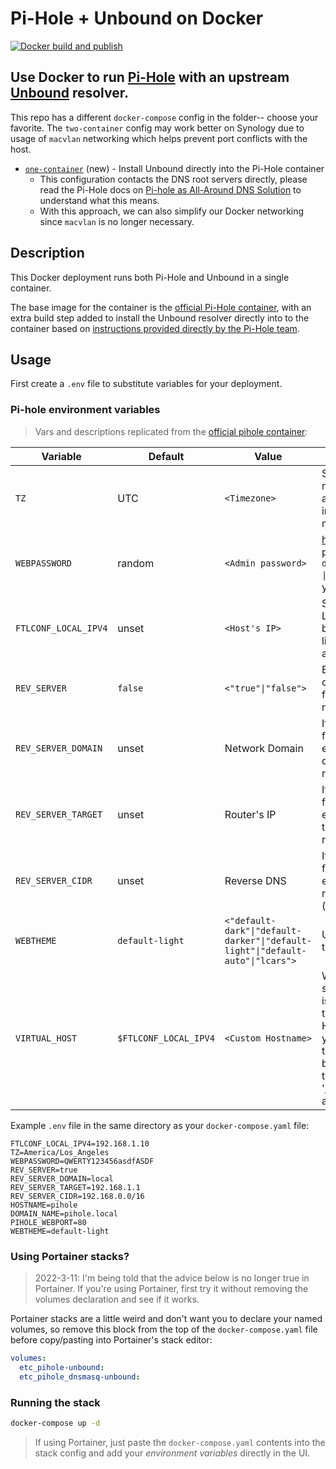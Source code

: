# Pi-Hole + Unbound on Docker

[![Docker build and publish](https://github.com/aleksanderbl29/docker-pihole-unbound/actions/workflows/auto-build-container.yml/badge.svg)](https://github.com/aleksanderbl29/docker-pihole-unbound/actions/workflows/auto-build-container.yml)

## Use Docker to run [Pi-Hole](https://pi-hole.net) with an upstream [Unbound](https://nlnetlabs.nl/projects/unbound/about/) resolver.

This repo has a different `docker-compose` config in the folder-- choose your favorite. The `two-container` config may work better on Synology due to usage of `macvlan` networking which helps prevent port conflicts with the host.

- [`one-container`](one-container/) (new) - Install Unbound directly into the Pi-Hole container
  - This configuration contacts the DNS root servers directly, please read the Pi-Hole docs on [Pi-hole as All-Around DNS Solution](https://docs.pi-hole.net/guides/unbound/) to understand what this means.
  - With this approach, we can also simplify our Docker networking since `macvlan` is no longer necessary.

## Description

This Docker deployment runs both Pi-Hole and Unbound in a single container.

The base image for the container is the [official Pi-Hole container](https://hub.docker.com/r/pihole/pihole), with an extra build step added to install the Unbound resolver directly into to the container based on [instructions provided directly by the Pi-Hole team](https://docs.pi-hole.net/guides/unbound/).

## Usage

First create a `.env` file to substitute variables for your deployment.

### Pi-hole environment variables

> Vars and descriptions replicated from the [official pihole container](https://github.com/pi-hole/docker-pi-hole/#environment-variables):

| Variable | Default | Value | Description |
| -------- | ------- | ----- | ---------- |
| `TZ` | UTC | `<Timezone>` | Set your [timezone](https://en.wikipedia.org/wiki/List_of_tz_database_time_zones) to make sure logs rotate at local midnight instead of at UTC midnight.
| `WEBPASSWORD` | random | `<Admin password>` | http://pi.hole/admin password. Run `docker logs pihole \| grep random` to find your random pass.
| `FTLCONF_LOCAL_IPV4` | unset | `<Host's IP>` | Set to your server's LAN IP, used by web block modes and lighttpd bind address.
| `REV_SERVER` | `false` | `<"true"\|"false">` | Enable DNS conditional forwarding for device name resolution |
| `REV_SERVER_DOMAIN` | unset | Network Domain | If conditional forwarding is enabled, set the domain of the local network router |
| `REV_SERVER_TARGET` | unset | Router's IP | If conditional forwarding is enabled, set the IP of the local network router |
| `REV_SERVER_CIDR` | unset | Reverse DNS | If conditional forwarding is enabled, set the reverse DNS zone (e.g. `192.168.0.0/24`) |
| `WEBTHEME` | `default-light` | `<"default-dark"\|"default-darker"\|"default-light"\|"default-auto"\|"lcars">`| User interface theme to use. |
| `VIRTUAL_HOST` | `$FTLCONF_LOCAL_IPV4` | `<Custom Hostname>` | What your web server 'virtual host' is, accessing admin through this Hostname/IP allows you to make changes to the whitelist / blacklists in addition to the default 'http://pi.hole/admin/' address |

Example `.env` file in the same directory as your `docker-compose.yaml` file:

```
FTLCONF_LOCAL_IPV4=192.168.1.10
TZ=America/Los_Angeles
WEBPASSWORD=QWERTY123456asdfASDF
REV_SERVER=true
REV_SERVER_DOMAIN=local
REV_SERVER_TARGET=192.168.1.1
REV_SERVER_CIDR=192.168.0.0/16
HOSTNAME=pihole
DOMAIN_NAME=pihole.local
PIHOLE_WEBPORT=80
WEBTHEME=default-light
```

### Using Portainer stacks?

> 2022-3-11: I'm being told that the advice below is no longer true in Portainer. If you're using Portainer, first try it without removing the volumes declaration and see if it works.

Portainer stacks are a little weird and don't want you to declare your named volumes, so remove this block from the top of the `docker-compose.yaml` file before copy/pasting into Portainer's stack editor:

```yaml
volumes:
  etc_pihole-unbound:
  etc_pihole_dnsmasq-unbound:
```

### Running the stack

```bash
docker-compose up -d
```

> If using Portainer, just paste the `docker-compose.yaml` contents into the stack config and add your *environment variables* directly in the UI.
